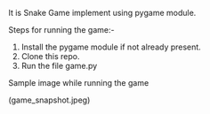 It is Snake Game implement using pygame module.

Steps for running the game:-
1. Install the pygame module if not already present.
2. Clone this repo.
3. Run the file game.py

Sample image while running the game

(game_snapshot.jpeg)
